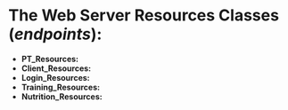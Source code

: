 # The Web Server Resources Classes (*endpoints*):

- **PT_Resources:**
- **Client_Resources:**
- **Login_Resources:**
- **Training_Resources:**
- **Nutrition_Resources:**
